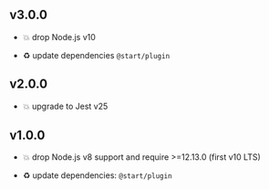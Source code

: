 ## v3.0.0

* 💥 drop Node.js v10

* ♻️ update dependencies `@start/plugin`

## v2.0.0

* 💥 upgrade to Jest v25

## v1.0.0

* 💥 drop Node.js v8 support and require >=12.13.0 (first v10 LTS)

* ♻️ update dependencies: `@start/plugin`
